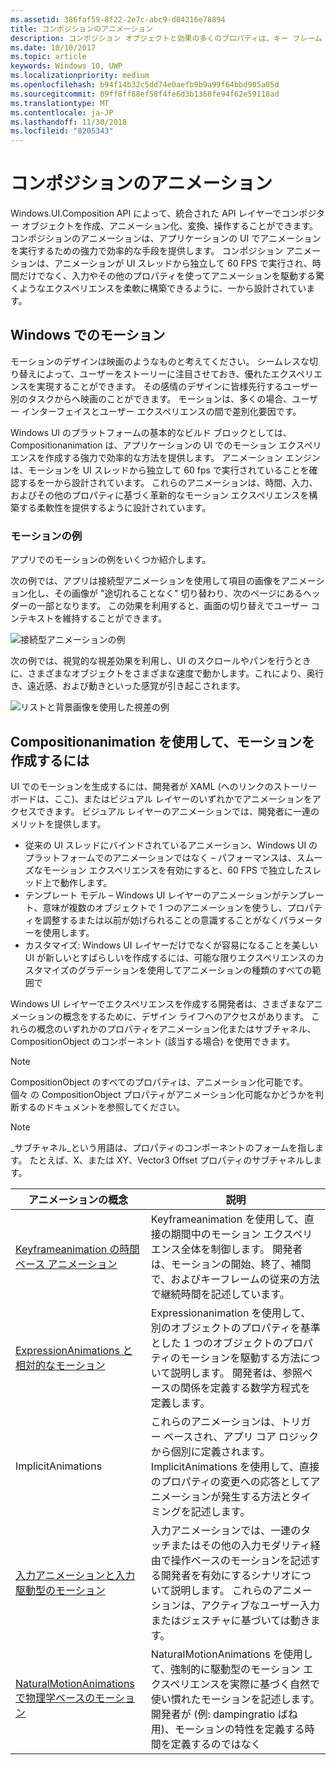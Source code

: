 ```yaml
---
ms.assetid: 386faf59-8f22-2e7c-abc9-d04216e78894
title: コンポジションのアニメーション
description: コンポジション オブジェクトと効果の多くのプロパティは、キー フレーム アニメーションや数式アニメーションを使って、時間の経過や計算に基づいて UI 要素のプロパティを変更することによりアニメーション化できます。
ms.date: 10/10/2017
ms.topic: article
keywords: Windows 10, UWP
ms.localizationpriority: medium
ms.openlocfilehash: b94f14b32c5dd74e0aefb9b9a99f64bbd905a05d
ms.sourcegitcommit: 89ff8ff88ef58f4fe6d3b1368fe94f62e59118ad
ms.translationtype: MT
ms.contentlocale: ja-JP
ms.lasthandoff: 11/30/2018
ms.locfileid: "8205343"
---
```

# <a name="composition-animations"></a>コンポジションのアニメーション

Windows.UI.Composition API によって、統合された API レイヤーでコンポジター オブジェクトを作成、アニメーション化、変換、操作することができます。 コンポジションのアニメーションは、アプリケーションの UI でアニメーションを実行するための強力で効率的な手段を提供します。 コンポジション アニメーションは、アニメーションが UI スレッドから独立して 60 FPS で実行され、時間だけでなく、入力やその他のプロパティを使ってアニメーションを駆動する驚くようなエクスペリエンスを柔軟に構築できるように、一から設計されています。

## <a name="motion-in-windows"></a>Windows でのモーション

モーションのデザインは映画のようなものと考えてください。 シームレスな切り替えによって、ユーザーをストーリーに注目させておき、優れたエクスペリエンスを実現することができます。 その感情のデザインに皆様先行するユーザー別のタスクからへ映画のことができます。 モーションは、多くの場合、ユーザー インターフェイスとユーザー エクスペリエンスの間で差別化要因です。

Windows UI のプラットフォームの基本的なビルド ブロックとしては、Compositionanimation は、アプリケーションの UI でのモーション エクスペリエンスを作成する強力で効率的な方法を提供します。 アニメーション エンジンは、モーションを UI スレッドから独立して 60 fps で実行されていることを確認するを一から設計されています。 これらのアニメーションは、時間、入力、およびその他のプロパティに基づく革新的なモーション エクスペリエンスを構築する柔軟性を提供するように設計されています。

### <a name="examples-of-motion"></a>モーションの例

アプリでのモーションの例をいくつか紹介します。

次の例では、アプリは接続型アニメーションを使用して項目の画像をアニメーション化し、その画像が "途切れることなく" 切り替わり、次のページにあるヘッダーの一部となります。 この効果を利用すると、画面の切り替えでユーザー コンテキストを維持することができます。

![接続型アニメーションの例](images/animation/connected-animation-example.gif)

次の例では、視覚的な視差効果を利用し、UI のスクロールやパンを行うときに、さまざまなオブジェクトをさまざまな速度で動かします。これにより、奥行き、遠近感、および動きといった感覚が引き起こされます。

![リストと背景画像を使用した視差の例](images/animation/parallax-example.gif)

## <a name="using-compositionanimations-to-create-motion"></a>Compositionanimation を使用して、モーションを作成するには

UI でのモーションを生成するには、開発者が XAML (へのリンクのストーリー ボードは、ここ)、またはビジュアル レイヤーのいずれかでアニメーションをアクセスできます。 ビジュアル レイヤーのアニメーションでは、開発者に一連のメリットを提供します。

- 従来の UI スレッドにバインドされているアニメーション、Windows UI のプラットフォームでのアニメーションではなく – パフォーマンスは、スムーズなモーション エクスペリエンスを有効にすると、60 FPS で独立したスレッド上で動作します。
- テンプレート モデル – Windows UI レイヤーのアニメーションがテンプレート、意味が複数のオブジェクトで 1 つのアニメーションを使うし、プロパティを調整するまたは以前が妨げられることの意識することがなくパラメーターを使用します。
- カスタマイズ: Windows UI レイヤーだけでなくが容易になることを美しい UI が新しいとすばらしいを作成するには、可能な限りエクスペリエンスのカスタマイズのグラデーションを使用してアニメーションの種類のすべての範囲で

Windows UI レイヤーでエクスペリエンスを作成する開発者は、さまざまなアニメーションの概念をするために、デザイン ライフへのアクセスがあります。 これらの概念のいずれかのプロパティをアニメーション化またはサブチャネル、CompositionObject のコンポーネント (該当する場合) を使用できます。

> [!NOTE]
> CompositionObject のすべてのプロパティは、アニメーション化可能です。 個々 の CompositionObject プロパティがアニメーション化可能なかどうかを判断するのドキュメントを参照してください。

> [!NOTE]
> _サブチャネル_という用語は、プロパティのコンポーネントのフォームを指します。 たとえば、X、または XY、Vector3 Offset プロパティのサブチャネルします。

| アニメーションの概念 | 説明 |
| ----------------- | ----------- |
| [Keyframeanimation の時間ベース アニメーション](time-animations.md)  | Keyframeanimation を使用して、直接の期間中のモーション エクスペリエンス全体を制御します。 開発者は、モーションの開始、終了、補間で、およびキーフレームの従来の方法で継続時間を記述しています。 |
| [ExpressionAnimations と相対的なモーション](relation-animations.md)  | Expressionanimation を使用して、別のオブジェクトのプロパティを基準とした 1 つのオブジェクトのプロパティのモーションを駆動する方法について説明します。 開発者は、参照ベースの関係を定義する数学方程式を定義します。 |
| ImplicitAnimations | これらのアニメーションは、トリガー ベースされ、アプリ コア ロジックから個別に定義されます。 ImplicitAnimations を使用して、直接のプロパティの変更への応答としてアニメーションが発生する方法とタイミングを記述します。 |
| [入力アニメーションと入力駆動型のモーション](input-driven-animations.md)  | 入力アニメーションでは、一連のタッチまたはその他の入力モダリティ経由で操作ベースのモーションを記述する開発者を有効にするシナリオについて説明します。 これらのアニメーションは、アクティブなユーザー入力またはジェスチャに基づいては動きます。 |
| [NaturalMotionAnimations で物理学ベースのモーション](natural-animations.md)  | NaturalMotionAnimations を使用して、強制的に駆動型のモーション エクスペリエンスを実際に基づく自然で使い慣れたモーションを記述します。 開発者が (例: dampingratio ばね用)、モーションの特性を定義する時間を定義するのではなく |